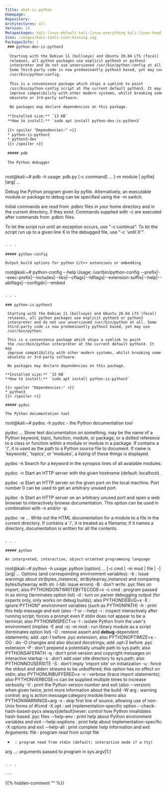 ```yaml
---
Title: what-is-python
Homepage: 
Repository: 
Architectures: all
Version: 14
Metapackages: kali-linux-default kali-linux-everything kali-linux-headless kali-linux-large 
Icon: /images/kali-tools-icon-missing.svg
PackagesInfo: |
 ### python-dev-is-python3
 
  Starting with the Debian 11 (bullseye) and Ubuntu 20.04 LTS (focal)
  releases, all python packages use explicit python3 or python2
  interpreter and do not use unversioned /usr/bin/python-config at all.
  Some third-party code is now predominantly python3 based, yet may use
  /usr/bin/python-config.
   
  This is a convenience package which ships a symlink to point
  /usr/bin/python-config script at the current default python3. It may
  improve compatibility with other modern systems, whilst breaking some
  obsolete or 3rd-party software.
   
  No packages may declare dependencies on this package.
 
 **Installed size:** `13 KB`  
 **How to install:** `sudo apt install python-dev-is-python3`  
 
 {{< spoiler "Dependencies:" >}}
 * python-is-python3 
 * python3-dev
 {{< /spoiler >}}
 
 ##### pdb
 
 The Python debugger
 
 ```
 root@kali:~# pdb -h
 usage: pdb.py [-c command] ... [-m module | pyfile] [arg] ...
 
 Debug the Python program given by pyfile. Alternatively,
 an executable module or package to debug can be specified using
 the -m switch.
 
 Initial commands are read from .pdbrc files in your home directory
 and in the current directory, if they exist.  Commands supplied with
 -c are executed after commands from .pdbrc files.
 
 To let the script run until an exception occurs, use "-c continue".
 To let the script run up to a given line X in the debugged file, use
 "-c 'until X'".
 ```
 
 - - -
 
 ##### python-config
 
 Output build options for python C/C++ extensions or embedding
 
 ```
 root@kali:~# python-config --help
 Usage: /usr/bin/python-config --prefix|--exec-prefix|--includes|--libs|--cflags|--ldflags|--extension-suffix|--help|--abiflags|--configdir|--embed
 ```
 
 - - -
 
 ### python-is-python3
 
  Starting with the Debian 11 (bullseye) and Ubuntu 20.04 LTS (focal)
  releases, all python packages use explicit python3 or python2
  interpreter and do not use unversioned /usr/bin/python at all. Some
  third-party code is now predominantly python3 based, yet may use
  /usr/bin/python.
   
  This is a convenience package which ships a symlink to point
  the /usr/bin/python interpreter at the current default python3. It may
  improve compatibility with other modern systems, whilst breaking some
  obsolete or 3rd-party software.
   
  No packages may declare dependencies on this package.
 
 **Installed size:** `15 KB`  
 **How to install:** `sudo apt install python-is-python3`  
 
 {{< spoiler "Dependencies:" >}}
 * python3
 {{< /spoiler >}}
 
 ##### pydoc
 
 The Python documentation tool
 
 ```
 root@kali:~# pydoc -h
 pydoc - the Python documentation tool
 
 pydoc <name> ...
     Show text documentation on something.  <name> may be the name of a
     Python keyword, topic, function, module, or package, or a dotted
     reference to a class or function within a module or module in a
     package.  If <name> contains a '/', it is used as the path to a
     Python source file to document. If name is 'keywords', 'topics',
     or 'modules', a listing of these things is displayed.
 
 pydoc -k <keyword>
     Search for a keyword in the synopsis lines of all available modules.
 
 pydoc -n <hostname>
     Start an HTTP server with the given hostname (default: localhost).
 
 pydoc -p <port>
     Start an HTTP server on the given port on the local machine.  Port
     number 0 can be used to get an arbitrary unused port.
 
 pydoc -b
     Start an HTTP server on an arbitrary unused port and open a web browser
     to interactively browse documentation.  This option can be used in
     combination with -n and/or -p.
 
 pydoc -w <name> ...
     Write out the HTML documentation for a module to a file in the current
     directory.  If <name> contains a '/', it is treated as a filename; if
     it names a directory, documentation is written for all the contents.
 
 ```
 
 - - -
 
 ##### python
 
 An interpreted, interactive, object-oriented programming language
 
 ```
 root@kali:~# python -h
 usage: python [option] ... [-c cmd | -m mod | file | -] [arg] ...
 Options (and corresponding environment variables):
 -b     : issue warnings about str(bytes_instance), str(bytearray_instance)
          and comparing bytes/bytearray with str. (-bb: issue errors)
 -B     : don't write .pyc files on import; also PYTHONDONTWRITEBYTECODE=x
 -c cmd : program passed in as string (terminates option list)
 -d     : turn on parser debugging output (for experts only, only works on
          debug builds); also PYTHONDEBUG=x
 -E     : ignore PYTHON* environment variables (such as PYTHONPATH)
 -h     : print this help message and exit (also -? or --help)
 -i     : inspect interactively after running script; forces a prompt even
          if stdin does not appear to be a terminal; also PYTHONINSPECT=x
 -I     : isolate Python from the user's environment (implies -E and -s)
 -m mod : run library module as a script (terminates option list)
 -O     : remove assert and __debug__-dependent statements; add .opt-1 before
          .pyc extension; also PYTHONOPTIMIZE=x
 -OO    : do -O changes and also discard docstrings; add .opt-2 before
          .pyc extension
 -P     : don't prepend a potentially unsafe path to sys.path; also PYTHONSAFEPATH
 -q     : don't print version and copyright messages on interactive startup
 -s     : don't add user site directory to sys.path; also PYTHONNOUSERSITE
 -S     : don't imply 'import site' on initialization
 -u     : force the stdout and stderr streams to be unbuffered;
          this option has no effect on stdin; also PYTHONUNBUFFERED=x
 -v     : verbose (trace import statements); also PYTHONVERBOSE=x
          can be supplied multiple times to increase verbosity
 -V     : print the Python version number and exit (also --version)
          when given twice, print more information about the build
 -W arg : warning control; arg is action:message:category:module:lineno
          also PYTHONWARNINGS=arg
 -x     : skip first line of source, allowing use of non-Unix forms of #!cmd
 -X opt : set implementation-specific option
 --check-hash-based-pycs always|default|never:
          control how Python invalidates hash-based .pyc files
 --help-env      : print help about Python environment variables and exit
 --help-xoptions : print help about implementation-specific -X options and exit
 --help-all      : print complete help information and exit
 Arguments:
 file   : program read from script file
 -      : program read from stdin (default; interactive mode if a tty)
 arg ...: arguments passed to program in sys.argv[1:]
 ```
 
 - - -
 
---
```

{{% hidden-comment "<!--Do not edit anything above this line-->" %}}
